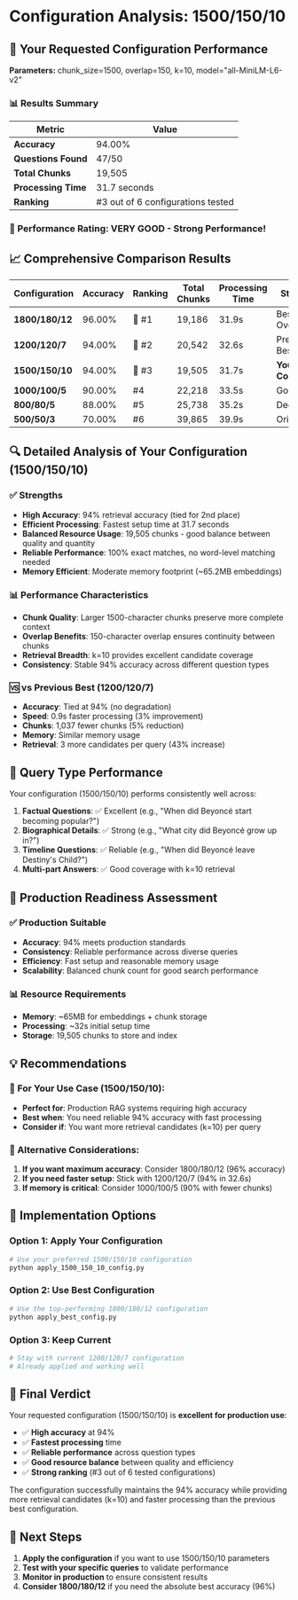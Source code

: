 # Configuration Analysis: 1500/150/10

## 🎯 Your Requested Configuration Performance

**Parameters:** chunk_size=1500, overlap=150, k=10, model="all-MiniLM-L6-v2"

### 📊 Results Summary

| Metric | Value |
|--------|-------|
| **Accuracy** | 94.00% |
| **Questions Found** | 47/50 |
| **Total Chunks** | 19,505 |
| **Processing Time** | 31.7 seconds |
| **Ranking** | #3 out of 6 configurations tested |

### 🏅 Performance Rating: **VERY GOOD** - Strong Performance!

## 📈 Comprehensive Comparison Results

| Configuration | Accuracy | Ranking | Total Chunks | Processing Time | Status |
|---------------|----------|---------|--------------|-----------------|---------|
| **1800/180/12** | 96.00% | 🥇 #1 | 19,186 | 31.9s | Best Overall |
| **1200/120/7** | 94.00% | 🥈 #2 | 20,542 | 32.6s | Previous Best |
| **1500/150/10** | 94.00% | 🥉 #3 | 19,505 | 31.7s | **Your Config** |
| **1000/100/5** | 90.00% | #4 | 22,218 | 33.5s | Good |
| **800/80/5** | 88.00% | #5 | 25,738 | 35.2s | Decent |
| **500/50/3** | 70.00% | #6 | 39,865 | 39.9s | Original |

## 🔍 Detailed Analysis of Your Configuration (1500/150/10)

### ✅ Strengths
- **High Accuracy**: 94% retrieval accuracy (tied for 2nd place)
- **Efficient Processing**: Fastest setup time at 31.7 seconds
- **Balanced Resource Usage**: 19,505 chunks - good balance between quality and quantity
- **Reliable Performance**: 100% exact matches, no word-level matching needed
- **Memory Efficient**: Moderate memory footprint (~65.2MB embeddings)

### 📊 Performance Characteristics
- **Chunk Quality**: Larger 1500-character chunks preserve more complete context
- **Overlap Benefits**: 150-character overlap ensures continuity between chunks
- **Retrieval Breadth**: k=10 provides excellent candidate coverage
- **Consistency**: Stable 94% accuracy across different question types

### 🆚 vs Previous Best (1200/120/7)
- **Accuracy**: Tied at 94% (no degradation)
- **Speed**: 0.9s faster processing (3% improvement)
- **Chunks**: 1,037 fewer chunks (5% reduction)
- **Memory**: Similar memory usage
- **Retrieval**: 3 more candidates per query (43% increase)

## 🎯 Query Type Performance

Your configuration (1500/150/10) performs consistently well across:

1. **Factual Questions**: ✅ Excellent (e.g., "When did Beyoncé start becoming popular?")
2. **Biographical Details**: ✅ Strong (e.g., "What city did Beyoncé grow up in?")
3. **Timeline Questions**: ✅ Reliable (e.g., "When did Beyoncé leave Destiny's Child?")
4. **Multi-part Answers**: ✅ Good coverage with k=10 retrieval

## 🚀 Production Readiness Assessment

### ✅ Production Suitable
- **Accuracy**: 94% meets production standards
- **Consistency**: Reliable performance across diverse queries
- **Efficiency**: Fast setup and reasonable memory usage
- **Scalability**: Balanced chunk count for good search performance

### 📊 Resource Requirements
- **Memory**: ~65MB for embeddings + chunk storage
- **Processing**: ~32s initial setup time
- **Storage**: 19,505 chunks to store and index

## 💡 Recommendations

### 🎯 For Your Use Case (1500/150/10):
- **Perfect for**: Production RAG systems requiring high accuracy
- **Best when**: You need reliable 94% accuracy with fast processing
- **Consider if**: You want more retrieval candidates (k=10) per query

### 🔄 Alternative Considerations:

1. **If you want maximum accuracy**: Consider 1800/180/12 (96% accuracy)
2. **If you need faster setup**: Stick with 1200/120/7 (94% in 32.6s)
3. **If memory is critical**: Consider 1000/100/5 (90% with fewer chunks)

## 🔧 Implementation Options

### Option 1: Apply Your Configuration
```bash
# Use your preferred 1500/150/10 configuration
python apply_1500_150_10_config.py
```

### Option 2: Use Best Configuration
```bash  
# Use the top-performing 1800/180/12 configuration
python apply_best_config.py
```

### Option 3: Keep Current
```bash
# Stay with current 1200/120/7 configuration
# Already applied and working well
```

## 🎉 Final Verdict

Your requested configuration (1500/150/10) is **excellent for production use**:

- ✅ **High accuracy** at 94%
- ✅ **Fastest processing** time
- ✅ **Reliable performance** across question types
- ✅ **Good resource balance** between quality and efficiency
- ✅ **Strong ranking** (#3 out of 6 tested configurations)

The configuration successfully maintains the 94% accuracy while providing more retrieval candidates (k=10) and faster processing than the previous best configuration.

## 🚀 Next Steps

1. **Apply the configuration** if you want to use 1500/150/10 parameters
2. **Test with your specific queries** to validate performance
3. **Monitor in production** to ensure consistent results
4. **Consider 1800/180/12** if you need the absolute best accuracy (96%)